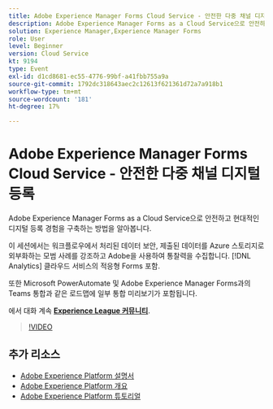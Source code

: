 ```yaml
---
title: Adobe Experience Manager Forms Cloud Service - 안전한 다중 채널 디지털 등록
description: Adobe Experience Manager Forms as a Cloud Service으로 안전하고 현대적인 디지털 등록 경험을 구축하는 방법을 알아봅니다. 이 세션에서는 워크플로우에서 처리된 데이터 보안, 제출된 데이터를 Azure 스토리지로 외부화하는 모범 사례를 강조하고 Adobe을 사용하여 통찰력을 수집합니다. [!DNL Analytics] 클라우드 서비스의 적응형 Forms 포함.
solution: Experience Manager,Experience Manager Forms
role: User
level: Beginner
version: Cloud Service
kt: 9194
type: Event
exl-id: d1cd8681-ec55-4776-99bf-a41fbb755a9a
source-git-commit: 1792dc318643aec2c12613f621361d72a7a918b1
workflow-type: tm+mt
source-wordcount: '181'
ht-degree: 17%

---
```


# Adobe Experience Manager Forms Cloud Service - 안전한 다중 채널 디지털 등록

Adobe Experience Manager Forms as a Cloud Service으로 안전하고 현대적인 디지털 등록 경험을 구축하는 방법을 알아봅니다.

이 세션에서는 워크플로우에서 처리된 데이터 보안, 제출된 데이터를 Azure 스토리지로 외부화하는 모범 사례를 강조하고 Adobe을 사용하여 통찰력을 수집합니다. [!DNL Analytics] 클라우드 서비스의 적응형 Forms 포함.

또한 Microsoft PowerAutomate 및 Adobe Experience Manager Forms과의 Teams 통합과 같은 로드맵에 일부 통합 미리보기가 포함됩니다.

에서 대화 계속 **[Experience League 커뮤니티](https://adobe.ly/3CQjKgg)**.

>[!VIDEO](https://video.tv.adobe.com/v/337887/?quality=12&learn=on&hidetitle=true)

## 추가 리소스

- [Adobe Experience Platform 설명서](https://experienceleague.adobe.com/docs/experience-platform.html)
- [Adobe Experience Platform 개요](https://experienceleague.adobe.com/docs/experience-platform/landing/home.html?lang=ko)
- [Adobe Experience Platform 튜토리얼](https://experienceleague.adobe.com/docs/platform-learn/tutorials/overview.html?lang=en)
